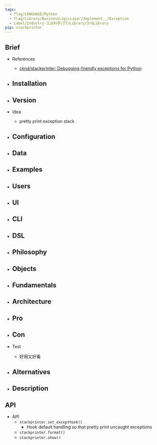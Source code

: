 ```yaml
---
tags:
  - flag/LANGUAGE/Python
  - flag/Library/BusinessLogicLayer/Implement__/Exception
  - Label/Industry-工业科学/IT/Library/3rdLibrary
pip: stackprinter
---
```


## Brief

- References
    - [cknd/stackprinter: Debugging-friendly exceptions for Python](https://github.com/cknd/stackprinter)

- Installation
    - 

- Version
    - 

- Idea
    - pretty print exception stack

- Configuration
    - 

- Data
    - 

- Examples
    - 

- Users
    - 

- UI
    - 

- CLI
    - 

- DSL
    - 

- Philosophy
    - 

- Objects
    - 

- Fundamentals
    - 

- Architecture
    - 

- Pro
    - 

- Con
    - 

- Test
    - 好用又好看

- Alternatives
    - 

- Description
    - 


## API

- API
    - `stackprinter.set_excepthook()`
        - Hook default handling so that pretty print uncaught exceptions
    - `stackprinter.format()`
    - `stackprinter.show()`
